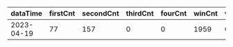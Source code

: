 |dataTime|firstCnt|secondCnt|thirdCnt|fourCnt|winCnt|vrate|wrate|
|-|-|-|-|-|-|-|-|
|2023-04-19|77|157|0|0|1959|0%|0%|